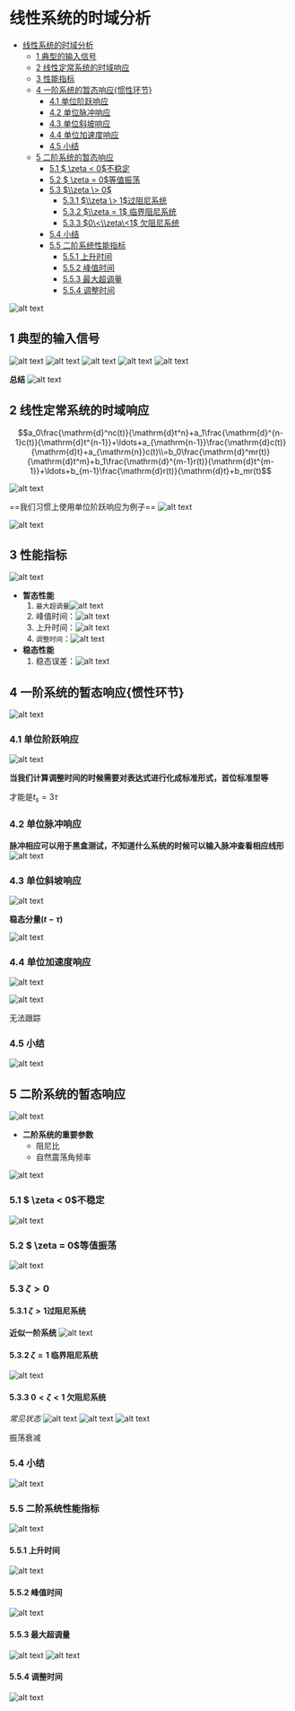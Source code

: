 # 线性系统的时域分析

- [线性系统的时域分析](#线性系统的时域分析)
  - [1 典型的输入信号](#1-典型的输入信号)
  - [2 线性定常系统的时域响应](#2-线性定常系统的时域响应)
  - [3 性能指标](#3-性能指标)
  - [4 一阶系统的暂态响应{惯性环节}](#4-一阶系统的暂态响应惯性环节)
    - [4.1 单位阶跃响应](#41-单位阶跃响应)
    - [4.2 单位脉冲响应](#42-单位脉冲响应)
    - [4.3 单位斜坡响应](#43-单位斜坡响应)
    - [4.4 单位加速度响应](#44-单位加速度响应)
    - [4.5 小结](#45-小结)
  - [5 二阶系统的暂态响应](#5-二阶系统的暂态响应)
    - [5.1 $ \\zeta \< 0$不稳定](#51--zeta--0不稳定)
    - [5.2 $ \\zeta = 0$等值振荡](#52--zeta--0等值振荡)
    - [5.3 $\\zeta \> 0$](#53-zeta--0)
      - [5.3.1 $\\zeta \> 1$过阻尼系统](#531-zeta--1过阻尼系统)
      - [5.3.2 $\\zeta = 1$ 临界阻尼系统](#532-zeta--1-临界阻尼系统)
      - [5.3.3 $0\<\\zeta\<1$ 欠阻尼系统](#533-0zeta1-欠阻尼系统)
    - [5.4 小结](#54-小结)
    - [5.5 二阶系统性能指标](#55-二阶系统性能指标)
      - [5.5.1 上升时间](#551-上升时间)
      - [5.5.2 峰值时间](#552-峰值时间)
      - [5.5.3 最大超调量](#553-最大超调量)
      - [5.5.4 调整时间](#554-调整时间)

![alt text](image.png)

## 1 典型的输入信号

![alt text](image-1.png)
![alt text](image-2.png)
![alt text](image-3.png)
![alt text](image-4.png)
![alt text](image-5.png)

**总结**
![alt text](image-6.png)

## 2 线性定常系统的时域响应

$$a_0\frac{\mathrm{d}^nc(t)}{\mathrm{d}t^n}+a_1\frac{\mathrm{d}^{n-1}c(t)}{\mathrm{d}t^{n-1}}+\ldots+a_{\mathrm{n-1}}\frac{\mathrm{d}c(t)}{\mathrm{d}t}+a_{\mathrm{n}}c(t)\\=b_0\frac{\mathrm{d}^mr(t)}{\mathrm{d}t^m}+b_1\frac{\mathrm{d}^{m-1}r(t)}{\mathrm{d}t^{m-1}}+\ldots+b_{m-1}\frac{\mathrm{d}r(t)}{\mathrm{d}t}+b_mr(t)$$

![alt text](image-7.png)

==我们习惯上使用单位阶跃响应为例子==
![alt text](image-8.png)

![alt text](image-9.png)

## 3 性能指标

![alt text](image-10.png)

- **暂态性能**
  1. `最大超调量`![alt text](image-11.png)
  2. 峰值时间：![alt text](image-12.png)
  3. 上升时间：![alt text](image-14.png)
  4. `调整时间`：![alt text](image-13.png)
- **稳态性能**
  1. 稳态误差：![alt text](image-15.png)

## 4 一阶系统的暂态响应{惯性环节}

![alt text](image-16.png)

### 4.1 单位阶跃响应

![alt text](image-17.png)

**当我们计算调整时间的时候需要对表达式进行化成标准形式，首位标准型等**

才能是$t_s = 3\tau$

### 4.2 单位脉冲响应

**脉冲相应可以用于黑盒测试，不知道什么系统的时候可以输入脉冲查看相应线形**
![alt text](image-18.png)

### 4.3 单位斜坡响应

![alt text](image-19.png)

**稳态分量$(t-\tau)$**

![alt text](image-20.png)

### 4.4 单位加速度响应

![alt text](image-21.png)

![alt text](image-22.png)

无法跟踪

### 4.5 小结

![alt text](image-23.png)

## 5 二阶系统的暂态响应

![alt text](image-24.png)

- **二阶系统的重要参数**
  - 阻尼比
  - 自然震荡角频率

![alt text](image-25.png)

### 5.1 $ \zeta < 0$不稳定

![alt text](image-26.png)

### 5.2 $ \zeta = 0$等值振荡

![alt text](image-27.png)

### 5.3 $\zeta > 0$

#### 5.3.1 $\zeta > 1$过阻尼系统

**近似一阶系统**
![alt text](image-28.png)

#### 5.3.2 $\zeta = 1$ 临界阻尼系统


![alt text](image-29.png)

#### 5.3.3 $0<\zeta<1$ 欠阻尼系统

*常见状态*
![alt text](image-30.png)
![alt text](image-31.png)
![alt text](image-32.png)

振荡衰减

### 5.4 小结

![alt text](image-33.png)

### 5.5 二阶系统性能指标

![alt text](image-34.png)

#### 5.5.1 上升时间

![alt text](image-35.png)

#### 5.5.2 峰值时间

![alt text](image-36.png)

#### 5.5.3 最大超调量

![alt text](image-37.png)
![alt text](image-39.png)

#### 5.5.4 调整时间

![alt text](image-38.png)
